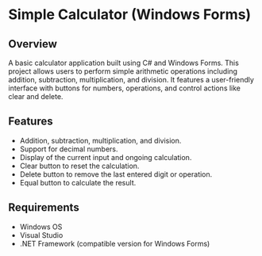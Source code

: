 # Simple Calculator (Windows Forms)

## Overview
A basic calculator application built using C# and Windows Forms. This project allows users to perform simple arithmetic operations including addition, subtraction, multiplication, and division. It features a user-friendly interface with buttons for numbers, operations, and control actions like clear and delete.

## Features
- Addition, subtraction, multiplication, and division.
- Support for decimal numbers.
- Display of the current input and ongoing calculation.
- Clear button to reset the calculation.
- Delete button to remove the last entered digit or operation.
- Equal button to calculate the result.

## Requirements
- Windows OS
- Visual Studio
- .NET Framework (compatible version for Windows Forms)

